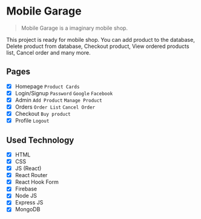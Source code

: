 # Mobile Garage
> Mobile Garage is a imaginary mobile shop.

This project is ready for mobile shop. You can add product to 
the database, Delete product from database, Checkout product, View ordered products 
list, Cancel order and many more.

## Pages
- [x] Homepage `Product Cards`
- [x] Login/Signup `Password` `Google` `Facebook`
- [x] Admin `Add Product` `Manage Product`
- [x] Orders `Order List` `Cancel Order`
- [x] Checkout `Buy product`
- [x] Profile `Logout`

## Used Technology
- [x] HTML
- [x] CSS
- [x] JS (React)
- [x] React Router
- [x] React Hook Form
- [x] Firebase
- [x] Node JS
- [x] Express JS
- [x] MongoDB